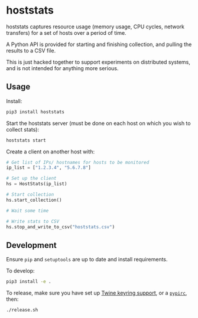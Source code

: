 # hoststats

hoststats captures resource usage (memory usage, CPU cycles, network transfers)
for a set of hosts over a period of time.

A Python API is provided for starting and finishing collection, and pulling the
results to a CSV file.

This is just hacked together to support experiments on distributed systems, and
is not intended for anything more serious.

## Usage

Install:

```bash
pip3 install hoststats
```

Start the hoststats server (must be done on each host on which you wish to
collect stats):

```bash
hoststats start
```

Create a client on another host with:

```python
# Get list of IPs/ hostnames for hosts to be monitored
ip_list = ["1.2.3.4", "5.6.7.8"]

# Set up the client
hs = HostStats(ip_list)

# Start collection
hs.start_collection()

# Wait some time

# Write stats to CSV
hs.stop_and_write_to_csv("hoststats.csv")
```

## Development

Ensure `pip` and `setuptools` are up to date and install requirements.

To develop:

```bash
pip3 install -e .
```

To release, make sure you have set up [Twine keyring
support](https://twine.readthedocs.io/en/latest/#keyring-support), or a
[`pypirc`](https://packaging.python.org/specifications/pypirc/), then:

```bash
./release.sh
```
